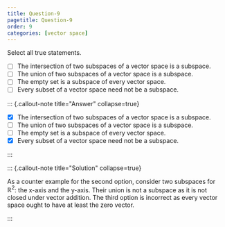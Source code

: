 ```yaml
---
title: Question-9
pagetitle: Question-9
order: 9
categories: [vector space]
---
```


Select all true statements.

- [ ] The intersection of two subspaces of a vector space is a subspace.
- [ ] The union of two subspaces of a vector space is a subspace.
- [ ] The empty set is a subspace of every vector space.
- [ ] Every subset of a vector space need not be a subspace.

::: {.callout-note title="Answer" collapse=true}

- [x] The intersection of two subspaces of a vector space is a subspace.
- [ ] The union of two subspaces of a vector space is a subspace.
- [ ] The empty set is a subspace of every vector space.
- [x] Every subset of a vector space need not be a subspace.

:::

::: {.callout-note title="Solution" collapse=true}

As a counter example for the second option, consider two subspaces for $\mathbb{R}^{2}$: the x-axis and the y-axis. Their union is not a subspace as it is not closed under vector addition. The third option is incorrect as every vector space ought to have at least the zero vector.

:::